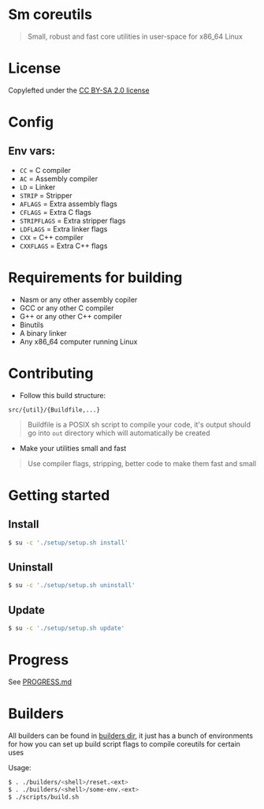 # Sm coreutils

> Small, robust and fast core utilities in user-space for x86_64 Linux

# License

Copylefted under the [CC BY-SA 2.0 license](https://creativecommons.org/licenses/by-sa/2.0/)

# Config

## Env vars:

- `CC` = C compiler
- `AC` = Assembly compiler
- `LD` = Linker
- `STRIP` = Stripper
- `AFLAGS` = Extra assembly flags
- `CFLAGS` = Extra C flags
- `STRIPFLAGS` = Extra stripper flags
- `LDFLAGS` = Extra linker flags
- `CXX` = C++ compiler
- `CXXFLAGS` = Extra C++ flags

# Requirements for building

- Nasm or any other assembly copiler
- GCC or any other C compiler
- G++ or any other C++ compiler
- Binutils
- A binary linker
- Any x86_64 computer running Linux

# Contributing

- Follow this build structure:

`src/{util}/{Buildfile,...}`

> Buildfile is a POSIX sh script to compile your code,
> it's output should go into `out` directory which will automatically
> be created

- Make your utilities small and fast

> Use compiler flags, stripping, better code
> to make them fast and small

# Getting started

## Install

```bash
$ su -c './setup/setup.sh install'
```

## Uninstall

```bash
$ su -c './setup/setup.sh uninstall'
```

## Update

```bash
$ su -c './setup/setup.sh update'
```

# Progress

See [PROGRESS.md](/PROGRESS.md)

# Builders

All builders can be found in [builders dir](/builders), it just has
a bunch of environments for how you can set up build script flags to
compile coreutils for certain uses

Usage:

```bash
$ . ./builders/<shell>/reset.<ext>
$ . ./builders/<shell>/some-env.<ext>
$ ./scripts/build.sh
```
